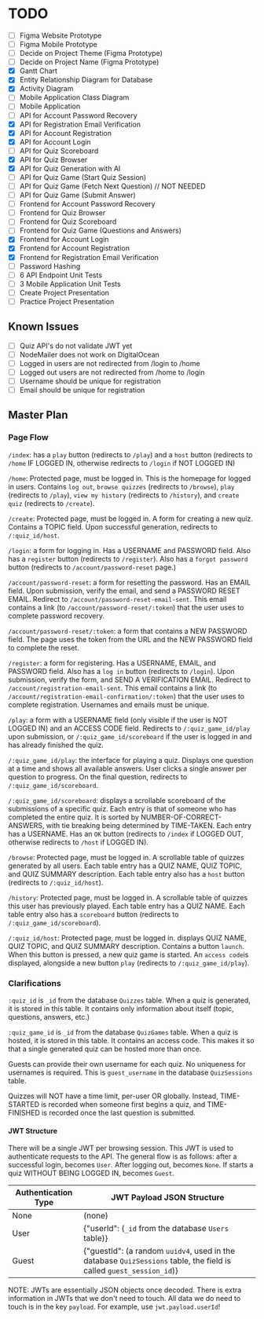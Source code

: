 # TODO

- [ ] Figma Website Prototype
- [ ] Figma Mobile Prototype
- [ ] Decide on Project Theme (Figma Prototype)
- [ ] Decide on Project Name (Figma Prototype)
- [x] Gantt Chart
- [x] Entity Relationship Diagram for Database
- [x] Activity Diagram
- [ ] Mobile Application Class Diagram
- [ ] Mobile Application
- [ ] API for Account Password Recovery
- [x] API for Registration Email Verification
- [x] API for Account Registration
- [x] API for Account Login
- [ ] API for Quiz Scoreboard
- [x] API for Quiz Browser
- [x] API for Quiz Generation with AI
- [ ] API for Quiz Game (Start Quiz Session)
- [ ] API for Quiz Game (Fetch Next Question) // NOT NEEDED
- [ ] API for Quiz Game (Submit Answer)
- [ ] Frontend for Account Password Recovery
- [ ] Frontend for Quiz Browser
- [ ] Frontend for Quiz Scoreboard
- [ ] Frontend for Quiz Game (Questions and Answers)
- [x] Frontend for Account Login
- [x] Frontend for Account Registration
- [x] Frontend for Registration Email Verification
- [ ] Password Hashing
- [ ] 6 API Endpoint Unit Tests
- [ ] 3 Mobile Application Unit Tests
- [ ] Create Project Presentation
- [ ] Practice Project Presentation

## Known Issues

- [ ] Quiz API's do not validate JWT yet
- [ ] NodeMailer does not work on DigitalOcean
- [ ] Logged in users are not redirected from /login to /home
- [ ] Logged out users are not redirected from /home to /login
- [ ] Username should be unique for registration
- [ ] Email should be unique for registration

## Master Plan

### Page Flow

`/index`: has a `play` button (redirects to `/play`) and a `host` button (redirects to `/home` IF LOGGED IN, otherwise redirects to `/login` if NOT LOGGED IN)

`/home`: Protected page, must be logged in. This is the homepage for logged in users. Contains `log out`, `browse quizzes` (redirects to `/browse`), `play` (redirects to `/play`), `view my history` (redirects to `/history`), and `create quiz` (redirects to `/create`).

`/create`: Protected page, must be logged in. A form for creating a new quiz. Contains a TOPIC field. Upon successful generation, redirects to `/:quiz_id/host`.

`/login`: a form for logging in. Has a USERNAME and PASSWORD field. Also has a `register` button (redirects to `/register`). Also has a `forgot password` button (redirects to `/account/password-reset` page.)

`/account/password-reset`: a form for resetting the password. Has an EMAIL field. Upon submission, verify the email, and send a PASSWORD RESET EMAIL. Redirect to `/account/password-reset-email-sent`. This email contains a link (to `/account/password-reset/:token`) that the user uses to complete password recovery.

`/account/password-reset/:token`: a form that contains a NEW PASSWORD field. The page uses the token from the URL and the NEW PASSWORD field to complete the reset.

`/register`: a form for registering. Has a USERNAME, EMAIL, and PASSWORD field. Also has a `log in` button (redirects to `/login`). Upon submission, verify the form, and SEND A VERIFICATION EMAIL. Redirect to `/account/registration-email-sent`. This email contains a link (to `/account/registration-email-confirmation/:token`) that the user uses to complete registration. Usernames and emails must be unique.

`/play`: a form with a USERNAME field (only visible if the user is NOT LOGGED IN) and an ACCESS CODE field. Redirects to `/:quiz_game_id/play` upon submission, or `/:quiz_game_id/scoreboard` if the user is logged in and has already finished the quiz.

`/:quiz_game_id/play`: the interface for playing a quiz. Displays one question at a time and shows all available answers. User clicks a single answer per question to progress. On the final question, redirects to `/:quiz_game_id/scoreboard`.

`/:quiz_game_id/scoreboard`: displays a scrollable scoreboard of the submissions of a specific quiz. Each entry is that of someone who has completed the entire quiz. It is sorted by NUMBER-OF-CORRECT-ANSWERS, with tie breaking being determined by TIME-TAKEN. Each entry has a USERNAME. Has an `OK` button (redirects to `/index` if LOGGED OUT, otherwise redirects to `/host` if LOGGED IN).

`/browse`: Protected page, must be logged in. A scrollable table of quizzes generated by all users. Each table entry has a QUIZ NAME, QUIZ TOPIC, and QUIZ SUMMARY description. Each table entry also has a `host` button (redirects to `/:quiz_id/host`).

`/history`: Protected page, must be logged in. A scrollable table of quizzes this user has previously played. Each table entry has a QUIZ NAME. Each table entry also has a `scoreboard` button (redirects to `/:quiz_game_id/scoreboard`).

`/:quiz_id/host`: Protected page, must be logged in. displays QUIZ NAME, QUIZ TOPIC, and QUIZ SUMMARY description. Contains a button `launch`. When this button is pressed, a new quiz game is started. An `access code`is displayed, alongside a new button `play` (redirects to `/:quiz_game_id/play`).

### Clarifications

`:quiz_id` is `_id` from the database `Quizzes` table. When a quiz is generated, it is stored in this table. It contains only information about itself (topic, questions, answers, etc.)

`:quiz_game_id` is `_id` from the database `QuizGames` table. When a quiz is hosted, it is stored in this table. It contains an access code. This makes it so that a single generated quiz can be hosted more than once.

Guests can provide their own username for each quiz. No uniqueness for usernames is required. This is `guest_username` in the database `QuizSessions` table.

Quizzes will NOT have a time limit, per-user OR globally. Instead, TIME-STARTED is recorded when someone first begins a quiz, and TIME-FINISHED is recorded once the last question is submitted.

#### JWT Structure

There will be a single JWT per browsing session. This JWT is used to authenticate requests to the API. The general flow is as follows: after a successful login, becomes `User`. After logging out, becomes `None`. If starts a quiz WITHOUT BEING LOGGED IN, becomes `Guest`.

| Authentication Type | JWT Payload JSON Structure                                                                                          |
| ------------------- | ------------------------------------------------------------------------------------------------------------------- |
| None                | (none)                                                                                                              |
| User                | {"userId": (`_id` from the database `Users` table)}                                                                 |
| Guest               | {"guestId": (a random `uuidv4`, used in the database `QuizSessions` table, the field is called `guest_session_id`)} |

NOTE: JWTs are essentially JSON objects once decoded. There is extra information in JWTs that we don't need to touch. All data we do need to touch is in the key `payload`. For example, use `jwt.payload.userId`!
